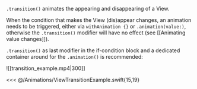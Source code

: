 `.transition()` animates the appearing and disappearing of a View.

When the condition that makes the View (dis)appear changes, an animation needs to be triggered, either via `withAnimation {}` or `.animation(value:)`, otherwise the `.transition()` modifier will have no effect (see [[Animating value changes]]). 

`.transition()` as last modifier in the if-condition block and a dedicated container around for the `.animation()` is recommended:

![[transition_example.mp4|300]]

<<< @/Animations/ViewTransitionExample.swift{15,19}